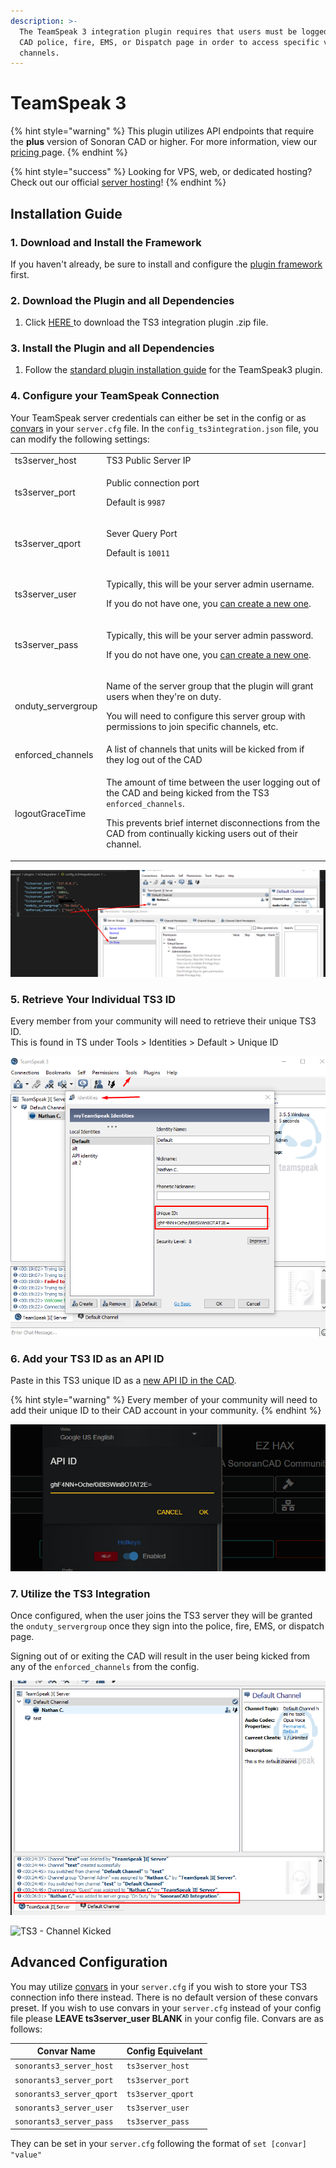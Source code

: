 ```yaml
---
description: >-
  The TeamSpeak 3 integration plugin requires that users must be logged into the
  CAD police, fire, EMS, or Dispatch page in order to access specific voice
  channels.
---
```


# TeamSpeak 3

{% hint style="warning" %}
This plugin utilizes API endpoints that require the **plus** version of Sonoran CAD or higher. For more information, view our [pricing ](../../../pricing/faq/)page.
{% endhint %}

{% hint style="success" %}
Looking for VPS, web, or dedicated hosting? Check out our official [server hosting](broken-reference)!
{% endhint %}

## Installation Guide

### 1. Download and Install the Framework

If you haven't already, be sure to install and configure the [plugin framework](../framework-installation.md) first.

### 2. Download the Plugin and all Dependencies

1. Click [HERE ](https://github.com/Sonoran-Software/sonoran_ts3integration/releases/tag/latest)to download the TS3 integration plugin .zip file.

### 3. Install the Plugin and all Dependencies

1. Follow the [standard plugin installation guide](../plugin-installation/) for the TeamSpeak3 plugin.

### 4. Configure your TeamSpeak Connection

Your TeamSpeak server credentials can either be set in the config or as [convars](teamspeak-3.md#advanced-configuration) in your `server.cfg` file. In the `config_ts3integration.json` file, you can modify the following settings:

|                     |                                                                                                                                                                                                                                                     |
| ------------------- | --------------------------------------------------------------------------------------------------------------------------------------------------------------------------------------------------------------------------------------------------- |
| ts3server\_host     | TS3 Public Server IP                                                                                                                                                                                                                                |
| ts3server\_port     | <p>Public connection port</p><p>Default is <code>9987</code></p>                                                                                                                                                                                    |
| ts3server\_qport    | <p>Sever Query Port</p><p>Default is <code>10011</code></p>                                                                                                                                                                                         |
| ts3server\_user     | <p>Typically, this will be your server admin username.</p><p>If you do not have one, you <a href="https://www.teamspeak3.com/support/teamspeak-3-add-server-query-user.php">can create a new one</a>.</p>                                           |
| ts3server\_pass     | <p>Typically, this will be your server admin password.</p><p>If you do not have one, you <a href="https://www.teamspeak3.com/support/teamspeak-3-add-server-query-user.php">can create a new one</a>.</p>                                           |
| onduty\_servergroup | <p>Name of the server group that the plugin will grant users when they're on duty.</p><p>You will need to configure this server group with permissions to join specific channels, etc.</p>                                                          |
| enforced\_channels  | A list of channels that units will be kicked from if they log out of the CAD                                                                                                                                                                        |
| logoutGraceTime     | <p>The amount of time between the user logging out of the CAD and being kicked from the TS3 <code>enforced_channels</code>.</p><p>This prevents brief internet disconnections from the CAD from continually kicking users out of their channel.</p> |

![TS3 - Integration Config](<../../../.gitbook/assets/image (353).png>)

### 5. Retrieve Your Individual TS3 ID

Every member from your community will need to retrieve their unique TS3 ID.\
This is found in TS under Tools > Identities > Default > Unique ID

![TS3 - Retrieve your unique ID](<../../../.gitbook/assets/image (310).png>)

### 6. Add your TS3 ID as an API ID

Paste in this TS3 unique ID as a [new API ID in the CAD](../../../api-integration/getting-started/setting-your-api-id.md).

{% hint style="warning" %}
Every member of your community will need to add their unique ID to their CAD account in your community.
{% endhint %}

![API ID - Paste New ID](<../../../.gitbook/assets/image (372).png>)

### 7. Utilize the TS3 Integration

Once configured, when the user joins the TS3 server they will be granted the `onduty_servergroup` once they sign into the police, fire, EMS, or dispatch page.

Signing out of or exiting the CAD will result in the user being kicked from any of the `enforced_channels` from the config.

![TS3 - Server Group Granted](<../../../.gitbook/assets/image (341).png>)

![TS3 - Channel Kicked](<../../../.gitbook/assets/image (164) (1).png>)

## Advanced Configuration

You may utilize [convars](https://docs.fivem.net/docs/scripting-reference/convars/) in your `server.cfg` if you wish to store your TS3 connection info there instead. There is no default version of these convars preset. If you wish to use convars in your `server.cfg` instead of your config file please **LEAVE ts3server\_user BLANK** in your config file. Convars are as follows:

| Convar Name               | Config Equivelant  |
| ------------------------- | ------------------ |
| `sonorants3_server_host`  | `ts3server_host`   |
| `sonorants3_server_port`  | `ts3server_port`   |
| `sonorants3_server_qport` | `ts3server_qport`  |
| `sonorants3_server_user`  | `ts3server_user`   |
| `sonorants3_server_pass`  | `ts3server_pass`   |

They can be set in your `server.cfg` following the format of `set [convar] "value"`
